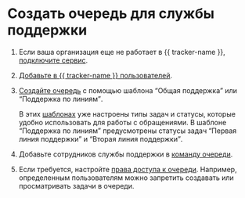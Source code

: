 # Создать очередь для службы поддержки


1. Если ваша организация еще не работает в {{ tracker-name }}, [подключите сервис](enable-tracker.md).

1. [Добавьте в {{ tracker-name }} пользователей](enable-tracker.md#section_v3s_wp4_1cb).<!--1. Если требуется разделить сотрудников на группы, [создайте команды](https://yandex.ru/support/connect/teams.html#teams__section_q3z_wkm_5gb). Команду можно будет призвать в комментарии к задаче и создать для нее почтовую рассылку (если у вашей организации есть [почтовый домен](https://yandex.ru/support/connect/domains.html)).-->

1. [Создайте очередь](manager/create-queue.md) с помощью шаблона <q>Общая поддержка</q> или <q>Поддержка по линиям</q>.

    В этих [шаблонах](manager/workflows.md) уже настроены типы задач и статусы, которые удобно использовать для работы с обращениями. В шаблоне <q>Поддержка по линиям</q> предусмотрены статусы задач <q>Первая линия поддержки</q> и <q>Вторая линия поддержки</q>.

1. Добавьте сотрудников службы поддержки в [команду очереди](manager/queue-team.md).

1. Если требуется, настройте [права доступа к очереди](manager/queue-access.md). Например, определенным пользователям можно запретить создавать или просматривать задачи в очереди.